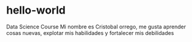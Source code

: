 # hello-world
Data Science Course 
Mi nombre es Cristobal orrego, me gusta aprender cosas nuevas, explotar mis habilidades y fortalecer mis debilidades
